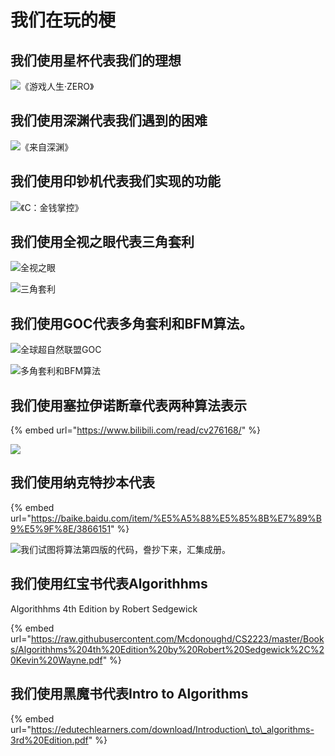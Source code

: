 # 我们在玩的梗

## 我们使用星杯代表我们的理想

![&#x300A;&#x6E38;&#x620F;&#x4EBA;&#x751F;&#xB7;ZERO&#x300B;](.gitbook/assets/12078662110a8d3bddbd46aa2430b5f44315b4bead.jpg)

## 我们使用深渊代表我们遇到的困难

![&#x300A;&#x6765;&#x81EA;&#x6DF1;&#x6E0A;&#x300B;](.gitbook/assets/708912525-7d1884ebb9b9c285.jpg)

## 我们使用印钞机代表我们实现的功能

![&#x300A;C&#xFF1A;&#x91D1;&#x94B1;&#x638C;&#x63A7;&#x300B;](.gitbook/assets/u-2665408247-1756392962-and-fm-26-and-gp-0.jpg)

## 我们使用全视之眼代表三角套利

![&#x5168;&#x89C6;&#x4E4B;&#x773C;](.gitbook/assets/1584962320733.jpeg)

![&#x4E09;&#x89D2;&#x5957;&#x5229;](.gitbook/assets/27f3d63ea07ab8663816d8aa2ae80bb7.png)

## 我们使用GOC代表多角套利和BFM算法。

![&#x5168;&#x7403;&#x8D85;&#x81EA;&#x7136;&#x8054;&#x76DF;GOC](.gitbook/assets/image.png)



![&#x591A;&#x89D2;&#x5957;&#x5229;&#x548C;BFM&#x7B97;&#x6CD5;](.gitbook/assets/1584962747934.jpeg)



## 我们使用塞拉伊诺断章代表两种算法表示

{% embed url="https://www.bilibili.com/read/cv276168/" %}

![](.gitbook/assets/1584962763119.png)

## 我们使用纳克特抄本代表

{% embed url="https://baike.baidu.com/item/%E5%A5%88%E5%85%8B%E7%89%B9%E5%9F%8E/3866151" %}



![&#x6211;&#x4EEC;&#x8BD5;&#x56FE;&#x5C06;&#x7B97;&#x6CD5;&#x7B2C;&#x56DB;&#x7248;&#x7684;&#x4EE3;&#x7801;&#xFF0C;&#x8A8A;&#x6284;&#x4E0B;&#x6765;&#xFF0C;&#x6C47;&#x96C6;&#x6210;&#x518C;&#x3002;](.gitbook/assets/na-ke-te-chao-ben-1.png)

## 我们使用红宝书代表Algorithhms 

Algorithhms 4th Edition by Robert Sedgewick

{% embed url="https://raw.githubusercontent.com/Mcdonoughd/CS2223/master/Books/Algorithhms%204th%20Edition%20by%20Robert%20Sedgewick%2C%20Kevin%20Wayne.pdf" %}

## 我们使用黑魔书代表Intro to Algorithms

{% embed url="https://edutechlearners.com/download/Introduction\_to\_algorithms-3rd%20Edition.pdf" %}



